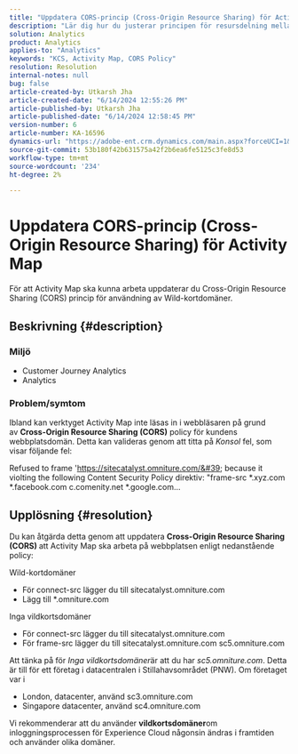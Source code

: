 ```yaml
---
title: "Uppdatera CORS-princip (Cross-Origin Resource Sharing) för Activity Map"
description: "Lär dig hur du justerar principen för resursdelning mellan ursprung så att du kan använda verktyget Activity Map."
solution: Analytics
product: Analytics
applies-to: "Analytics"
keywords: "KCS, Activity Map, CORS Policy"
resolution: Resolution
internal-notes: null
bug: false
article-created-by: Utkarsh Jha
article-created-date: "6/14/2024 12:55:26 PM"
article-published-by: Utkarsh Jha
article-published-date: "6/14/2024 12:58:45 PM"
version-number: 6
article-number: KA-16596
dynamics-url: "https://adobe-ent.crm.dynamics.com/main.aspx?forceUCI=1&pagetype=entityrecord&etn=knowledgearticle&id=6c7e5f5a-4d2a-ef11-840a-00224809e160"
source-git-commit: 53b180f42b631575a42f2b6ea6fe5125c3fe8d53
workflow-type: tm+mt
source-wordcount: '234'
ht-degree: 2%

---
```


# Uppdatera CORS-princip (Cross-Origin Resource Sharing) för Activity Map


För att Activity Map ska kunna arbeta uppdaterar du Cross-Origin Resource Sharing (CORS)<b> </b>princip för användning av Wild-kortdomäner.

## Beskrivning {#description}


### <b>Miljö </b>

- Customer Journey Analytics
- Analytics 




### <b>Problem/symtom</b>

Ibland kan verktyget Activity Map inte läsas in i webbläsaren på grund av <b>Cross-Origin Resource Sharing (CORS)</b> policy för kundens webbplatsdomän. Detta kan valideras genom att titta på *Konsol* fel, som visar följande fel:

Refused to frame &#39;https://sitecatalyst.omniture.com/&#39; because it violting the following Content Security Policy direktiv: &quot;frame-src \*.xyz.com \*.facebook.com c.comenity.net \*.google.com...


## Upplösning {#resolution}


Du kan åtgärda detta genom att uppdatera <b>Cross-Origin Resource Sharing (CORS) </b>att Activity Map ska arbeta på webbplatsen enligt nedanstående policy:

Wild-kortdomäner

- För connect-src lägger du till sitecatalyst.omniture.com
- Lägg till \*.omniture.com


Inga vildkortsdomäner

- För connect-src lägger du till sitecatalyst.omniture.com
- För frame-src lägger du till sitecatalyst.omniture.com sc5.omniture.com


Att tänka på för *Inga vildkortsdomäner*&#x200B;är att du har *sc5.omniture.com*. Detta är till för ett företag i datacentralen i Stillahavsområdet (PNW). Om företaget var i

- London, datacenter, använd sc3.omniture.com
- Singapore datacenter, använd sc4.omniture.com


Vi rekommenderar att du använder <b>vildkortsdomäner</b>om inloggningsprocessen för Experience Cloud någonsin ändras i framtiden och använder olika domäner.
